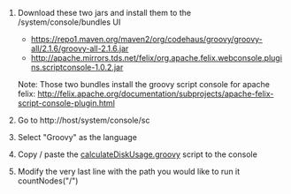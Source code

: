 1. Download these two jars and install them to the /system/console/bundles UI
    * https://repo1.maven.org/maven2/org/codehaus/groovy/groovy-all/2.1.6/groovy-all-2.1.6.jar
    * http://apache.mirrors.tds.net/felix/org.apache.felix.webconsole.plugins.scriptconsole-1.0.2.jar

    Note: Those two bundles install the groovy script console for apache felix:
    http://felix.apache.org/documentation/subprojects/apache-felix-script-console-plugin.html
2. Go to http://host/system/console/sc
3. Select "Groovy" as the language
4. Copy / paste the [calculateDiskUsage.groovy](calculateDiskUsage.groovy) script to the console
5. Modify the very last line with the path you would like to run it
countNodes("/")
